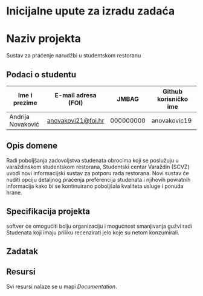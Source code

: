 # Inicijalne upute za izradu zadaća

# Naziv projekta
Sustav za praćenje narudžbi u studentskom restoranu

## Podaci o studentu

Ime i prezime | E-mail adresa (FOI) | JMBAG | Github korisničko ime
------------  | ------------------- | ----- | ---------------------
Andrija Novaković | anovakovi21@foi.hr | 000000000 | anovakovic19


## Opis domene
Radi poboljšanja zadovoljstva studenata obrocima koji se poslužuju u varaždinskom
studentskom restorana, Studentski centar Varaždin (SCVZ) uvodi novi informacijski sustav za
potporu rada restorana. Novi sustav će nuditi opciju detaljnog praćenja preferencija studenata i
njihovih povratnih informacija kako bi se kontinuirano poboljšala kvaliteta usluge i ponuda
hrane. 

## Specifikacija projekta
softver će omogućiti bolju organizaciju i mogućnost smanjivanja gužvi radi Studenata koji imaju priliku recenzirati jelo koje su netom konzumirali.

## Zadatak


## Resursi

Svi resursi nalaze se u mapi _Documentation_.
